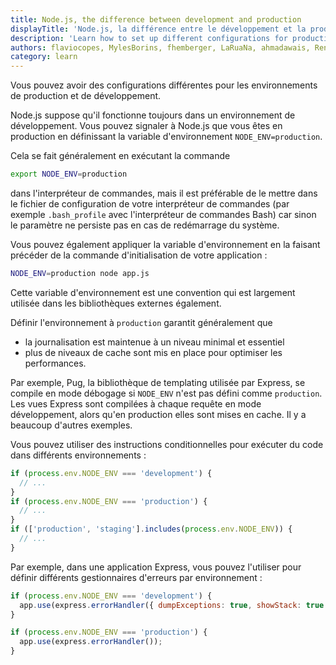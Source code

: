 ```yaml
---
title: Node.js, the difference between development and production
displayTitle: 'Node.js, la différence entre le développement et la production'
description: 'Learn how to set up different configurations for production and development environments'
authors: flaviocopes, MylesBorins, fhemberger, LaRuaNa, ahmadawais, RenanTKN, AugustinMauroy
category: learn
---
```


Vous pouvez avoir des configurations différentes pour les environnements de production et de développement.

Node.js suppose qu'il fonctionne toujours dans un environnement de développement.
Vous pouvez signaler à Node.js que vous êtes en production en définissant la variable d'environnement `NODE_ENV=production`.

Cela se fait généralement en exécutant la commande

```bash
export NODE_ENV=production
```

dans l'interpréteur de commandes, mais il est préférable de le mettre dans le fichier de configuration de votre interpréteur de commandes (par exemple `.bash_profile` avec l'interpréteur de commandes Bash) car sinon le paramètre ne persiste pas en cas de redémarrage du système.

Vous pouvez également appliquer la variable d'environnement en la faisant précéder de la commande d'initialisation de votre application :

```bash
NODE_ENV=production node app.js
```

Cette variable d'environnement est une convention qui est largement utilisée dans les bibliothèques externes également.

Définir l'environnement à `production` garantit généralement que

* la journalisation est maintenue à un niveau minimal et essentiel
* plus de niveaux de cache sont mis en place pour optimiser les performances.

Par exemple, Pug, la bibliothèque de templating utilisée par Express, se compile en mode débogage si `NODE_ENV` n'est pas défini comme `production`. Les vues Express sont compilées à chaque requête en mode développement, alors qu'en production elles sont mises en cache. Il y a beaucoup d'autres exemples.

Vous pouvez utiliser des instructions conditionnelles pour exécuter du code dans différents environnements :

```js
if (process.env.NODE_ENV === 'development') {
  // ...
}
if (process.env.NODE_ENV === 'production') {
  // ...
}
if (['production', 'staging'].includes(process.env.NODE_ENV)) {
  // ...
}
```

Par exemple, dans une application Express, vous pouvez l'utiliser pour définir différents gestionnaires d'erreurs par environnement :

```js
if (process.env.NODE_ENV === 'development') {
  app.use(express.errorHandler({ dumpExceptions: true, showStack: true }));
}

if (process.env.NODE_ENV === 'production') {
  app.use(express.errorHandler());
}
```
